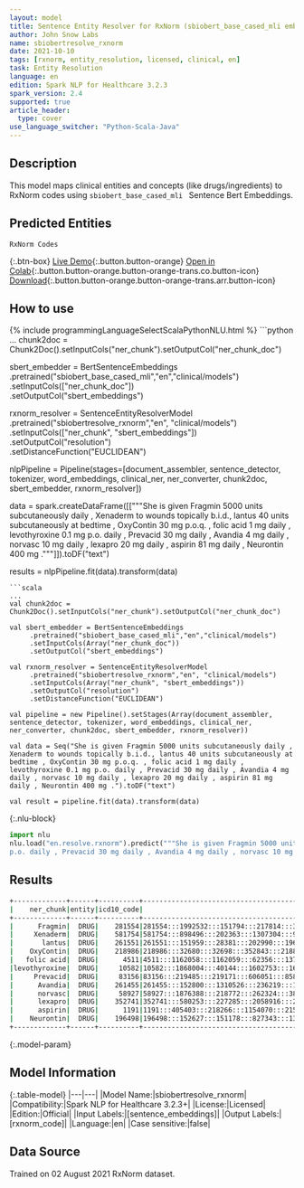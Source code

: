 ```yaml
---
layout: model
title: Sentence Entity Resolver for RxNorm (sbiobert_base_cased_mli embeddings)
author: John Snow Labs
name: sbiobertresolve_rxnorm
date: 2021-10-10
tags: [rxnorm, entity_resolution, licensed, clinical, en]
task: Entity Resolution
language: en
edition: Spark NLP for Healthcare 3.2.3
spark_version: 2.4
supported: true
article_header:
  type: cover
use_language_switcher: "Python-Scala-Java"
---
```


## Description

This model maps clinical entities and concepts (like drugs/ingredients) to RxNorm codes using `sbiobert_base_cased_mli ` Sentence Bert Embeddings.

## Predicted Entities

`RxNorm Codes`

{:.btn-box}
[Live Demo](https://demo.johnsnowlabs.com/healthcare/ER_RXNORM/){:.button.button-orange}
[Open in Colab](https://colab.research.google.com/github/JohnSnowLabs/spark-nlp-workshop/blob/master/tutorials/Certification_Trainings/Healthcare/3.Clinical_Entity_Resolvers.ipynb){:.button.button-orange.button-orange-trans.co.button-icon}
[Download](https://s3.amazonaws.com/auxdata.johnsnowlabs.com/clinical/models/sbiobertresolve_rxnorm_en_3.2.3_2.4_1633875017884.zip){:.button.button-orange.button-orange-trans.arr.button-icon}

## How to use



<div class="tabs-box" markdown="1">
{% include programmingLanguageSelectScalaPythonNLU.html %}
```python
...
chunk2doc = Chunk2Doc().setInputCols("ner_chunk").setOutputCol("ner_chunk_doc")
 
sbert_embedder = BertSentenceEmbeddings\
     .pretrained("sbiobert_base_cased_mli","en","clinical/models")\
     .setInputCols(["ner_chunk_doc"])\
     .setOutputCol("sbert_embeddings")
 
rxnorm_resolver = SentenceEntityResolverModel\
     .pretrained("sbiobertresolve_rxnorm","en", "clinical/models") \
     .setInputCols(["ner_chunk", "sbert_embeddings"]) \
     .setOutputCol("resolution")\
     .setDistanceFunction("EUCLIDEAN")

nlpPipeline = Pipeline(stages=[document_assembler, sentence_detector, tokenizer, word_embeddings, clinical_ner, ner_converter, chunk2doc, sbert_embedder, rxnorm_resolver])

data = spark.createDataFrame([["""She is given Fragmin 5000 units subcutaneously daily , Xenaderm to wounds topically b.i.d., lantus 40 units subcutaneously at bedtime , OxyContin 30 mg p.o.q. , folic acid 1 mg daily , levothyroxine 0.1 mg 
p.o. daily , Prevacid 30 mg daily , Avandia 4 mg daily , norvasc 10 mg daily , lexapro 20 mg daily , aspirin 81 mg daily , Neurontin 400 mg ."""]]).toDF("text")

results = nlpPipeline.fit(data).transform(data)
```
```scala
...
val chunk2doc = Chunk2Doc().setInputCols("ner_chunk").setOutputCol("ner_chunk_doc")
 
val sbert_embedder = BertSentenceEmbeddings
     .pretrained("sbiobert_base_cased_mli","en","clinical/models")
     .setInputCols(Array("ner_chunk_doc"))
     .setOutputCol("sbert_embeddings")
 
val rxnorm_resolver = SentenceEntityResolverModel
     .pretrained("sbiobertresolve_rxnorm","en", "clinical/models")
     .setInputCols(Array("ner_chunk", "sbert_embeddings"))
     .setOutputCol("resolution")
     .setDistanceFunction("EUCLIDEAN")

val pipeline = new Pipeline().setStages(Array(document_assembler, sentence_detector, tokenizer, word_embeddings, clinical_ner, ner_converter, chunk2doc, sbert_embedder, rxnorm_resolver))

val data = Seq("She is given Fragmin 5000 units subcutaneously daily , Xenaderm to wounds topically b.i.d., lantus 40 units subcutaneously at bedtime , OxyContin 30 mg p.o.q. , folic acid 1 mg daily , levothyroxine 0.1 mg p.o. daily , Prevacid 30 mg daily , Avandia 4 mg daily , norvasc 10 mg daily , lexapro 20 mg daily , aspirin 81 mg daily , Neurontin 400 mg .").toDF("text")

val result = pipeline.fit(data).transform(data)

```


{:.nlu-block}
```python
import nlu
nlu.load("en.resolve.rxnorm").predict("""She is given Fragmin 5000 units subcutaneously daily , Xenaderm to wounds topically b.i.d., lantus 40 units subcutaneously at bedtime , OxyContin 30 mg p.o.q. , folic acid 1 mg daily , levothyroxine 0.1 mg 
p.o. daily , Prevacid 30 mg daily , Avandia 4 mg daily , norvasc 10 mg daily , lexapro 20 mg daily , aspirin 81 mg daily , Neurontin 400 mg .""")
```

</div>

## Results

```bash
+-------------+------+----------+----------------------------------------------------------------------+----------------------------------------------------------------------+
|    ner_chunk|entity|icd10_code|                                                             all_codes|                                                           resolutions|
+-------------+------+----------+----------------------------------------------------------------------+----------------------------------------------------------------------+
|      Fragmin|  DRUG|    281554|281554:::1992532:::151794:::217814:::361779:::1098701:::203870:::15...|Fragmin:::Kedrab:::Frisium:::Isopto Frin:::Frumax:::Folgard:::Faslo...|
|     Xenaderm|  DRUG|    581754|581754:::898496:::202363:::1307304:::94611:::1046399:::1093360:::11...|Xenaderm:::Xiaflex:::Xanax:::Xtandi:::Xerac AC:::Xgeva:::Xoten:::Xa...|
|       lantus|  DRUG|    261551|261551:::151959:::28381:::202990:::196502:::608814:::1040032:::7049...|Lantus:::Laratrim:::lachesine:::Larodopa:::Lamictal:::Lansinoh:::La...|
|    OxyContin|  DRUG|    218986|218986:::32680:::32698:::352843:::218859:::1086614:::1120014:::2189...|Oxycontin:::oxychlorosene:::oxyphencyclimine:::Ocutricin HC:::Ocutr...|
|   folic acid|  DRUG|      4511|4511:::1162058:::1162059:::62356:::1376005:::542060:::619039:::1162...|folic acid:::folic acid Oral Product:::folic acid Pill:::folate:::F...|
|levothyroxine|  DRUG|     10582|10582:::1868004:::40144:::1602753:::1602745:::227577:::1602750:::11...|levothyroxine:::levothyroxine Injection:::levothyroxine sodium:::le...|
|     Prevacid|  DRUG|     83156|83156:::219485:::219171:::606051:::858359:::1547099:::2286610:::105...|Prevacid:::Provisc:::Perisine:::ProQuad:::Acuvail:::suvorexant:::Pi...|
|      Avandia|  DRUG|    261455|261455:::152800:::1310526:::236219:::1370666:::686438:::215221:::99...|Avandia:::Amilamont:::Aubagio:::alibendol:::anisate:::Invega:::Amil...|
|      norvasc|  DRUG|     58927|58927:::1876388:::218772:::262324:::385700:::226108:::203013:::2036...|Norvasc:::NoRisc:::Norco:::Norflex:::Norval:::Norimode:::Norcuron::...|
|      lexapro|  DRUG|    352741|352741:::580253:::227285:::2058916:::24867:::847463:::2055761:::144...|Lexapro:::Levsinex:::Loprox:::Vizimpro:::fenproporex:::Levoprome:::...|
|      aspirin|  DRUG|      1191|1191:::405403:::218266:::1154070:::215568:::202547:::1154069:::2393...|aspirin:::YSP Aspirin:::Med Aspirin:::aspirin Pill:::Bayer Aspirin:...|
|    Neurontin|  DRUG|    196498|196498:::152627:::151178:::827343:::134802:::1720602:::152141:::131...|Neurontin:::Nystamont:::Nitronal:::Nucort:::Naropin:::Nucala:::Nyst...|
+-------------+------+----------+----------------------------------------------------------------------+----------------------------------------------------------------------+
```

{:.model-param}
## Model Information

{:.table-model}
|---|---|
|Model Name:|sbiobertresolve_rxnorm|
|Compatibility:|Spark NLP for Healthcare 3.2.3+|
|License:|Licensed|
|Edition:|Official|
|Input Labels:|[sentence_embeddings]|
|Output Labels:|[rxnorm_code]|
|Language:|en|
|Case sensitive:|false|

## Data Source

Trained on 02 August 2021 RxNorm dataset.
